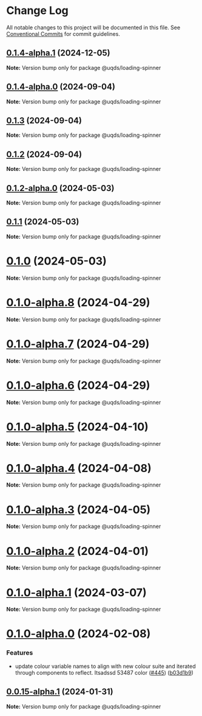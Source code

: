 # Change Log

All notable changes to this project will be documented in this file.
See [Conventional Commits](https://conventionalcommits.org) for commit guidelines.

## [0.1.4-alpha.1](https://github.com/uq-its-ss/design-system/compare/@uqds/loading-spinner@0.1.4-alpha.0...@uqds/loading-spinner@0.1.4-alpha.1) (2024-12-05)

**Note:** Version bump only for package @uqds/loading-spinner

## [0.1.4-alpha.0](https://github.com/uq-its-ss/design-system/compare/@uqds/loading-spinner@0.1.3...@uqds/loading-spinner@0.1.4-alpha.0) (2024-09-04)

**Note:** Version bump only for package @uqds/loading-spinner

## [0.1.3](https://github.com/uq-its-ss/design-system/compare/@uqds/loading-spinner@0.1.2-alpha.0...@uqds/loading-spinner@0.1.3) (2024-09-04)

**Note:** Version bump only for package @uqds/loading-spinner

## [0.1.2](https://github.com/uq-its-ss/design-system/compare/@uqds/loading-spinner@0.1.2-alpha.0...@uqds/loading-spinner@0.1.2) (2024-09-04)

**Note:** Version bump only for package @uqds/loading-spinner

## [0.1.2-alpha.0](https://github.com/uq-its-ss/design-system/compare/@uqds/loading-spinner@0.1.0-alpha.8...@uqds/loading-spinner@0.1.2-alpha.0) (2024-05-03)

**Note:** Version bump only for package @uqds/loading-spinner

## [0.1.1](https://github.com/uq-its-ss/design-system/compare/@uqds/loading-spinner@0.1.0-alpha.8...@uqds/loading-spinner@0.1.1) (2024-05-03)

**Note:** Version bump only for package @uqds/loading-spinner

# [0.1.0](https://github.com/uq-its-ss/design-system/compare/@uqds/loading-spinner@0.1.0-alpha.8...@uqds/loading-spinner@0.1.0) (2024-05-03)

**Note:** Version bump only for package @uqds/loading-spinner

# [0.1.0-alpha.8](https://github.com/uq-its-ss/design-system/compare/@uqds/loading-spinner@0.1.0-alpha.7...@uqds/loading-spinner@0.1.0-alpha.8) (2024-04-29)

**Note:** Version bump only for package @uqds/loading-spinner

# [0.1.0-alpha.7](https://github.com/uq-its-ss/design-system/compare/@uqds/loading-spinner@0.1.0-alpha.6...@uqds/loading-spinner@0.1.0-alpha.7) (2024-04-29)

**Note:** Version bump only for package @uqds/loading-spinner

# [0.1.0-alpha.6](https://github.com/uq-its-ss/design-system/compare/@uqds/loading-spinner@0.1.0-alpha.5...@uqds/loading-spinner@0.1.0-alpha.6) (2024-04-29)

**Note:** Version bump only for package @uqds/loading-spinner

# [0.1.0-alpha.5](https://github.com/uq-its-ss/design-system/compare/@uqds/loading-spinner@0.1.0-alpha.4...@uqds/loading-spinner@0.1.0-alpha.5) (2024-04-10)

**Note:** Version bump only for package @uqds/loading-spinner

# [0.1.0-alpha.4](https://github.com/uq-its-ss/design-system/compare/@uqds/loading-spinner@0.1.0-alpha.3...@uqds/loading-spinner@0.1.0-alpha.4) (2024-04-08)

**Note:** Version bump only for package @uqds/loading-spinner

# [0.1.0-alpha.3](https://github.com/uq-its-ss/design-system/compare/@uqds/loading-spinner@0.1.0-alpha.2...@uqds/loading-spinner@0.1.0-alpha.3) (2024-04-05)

**Note:** Version bump only for package @uqds/loading-spinner

# [0.1.0-alpha.2](https://github.com/uq-its-ss/design-system/compare/@uqds/loading-spinner@0.1.0-alpha.1...@uqds/loading-spinner@0.1.0-alpha.2) (2024-04-01)

**Note:** Version bump only for package @uqds/loading-spinner

# [0.1.0-alpha.1](https://github.com/uq-its-ss/design-system/compare/@uqds/loading-spinner@0.1.0-alpha.0...@uqds/loading-spinner@0.1.0-alpha.1) (2024-03-07)

**Note:** Version bump only for package @uqds/loading-spinner

# [0.1.0-alpha.0](https://github.com/uq-its-ss/design-system/compare/@uqds/loading-spinner@0.0.15-alpha.1...@uqds/loading-spinner@0.1.0-alpha.0) (2024-02-08)

### Features

- update colour variable names to align with new colour suite and iterated through components to reflect. Itsadssd 53487 color ([#445](https://github.com/uq-its-ss/design-system/issues/445)) ([b03d1b9](https://github.com/uq-its-ss/design-system/commit/b03d1b9a7944f4552750706b276405b0988abf90))

## [0.0.15-alpha.1](https://github.com/uq-its-ss/design-system/compare/@uqds/loading-spinner@0.0.15-alpha.0...@uqds/loading-spinner@0.0.15-alpha.1) (2024-01-31)

**Note:** Version bump only for package @uqds/loading-spinner
